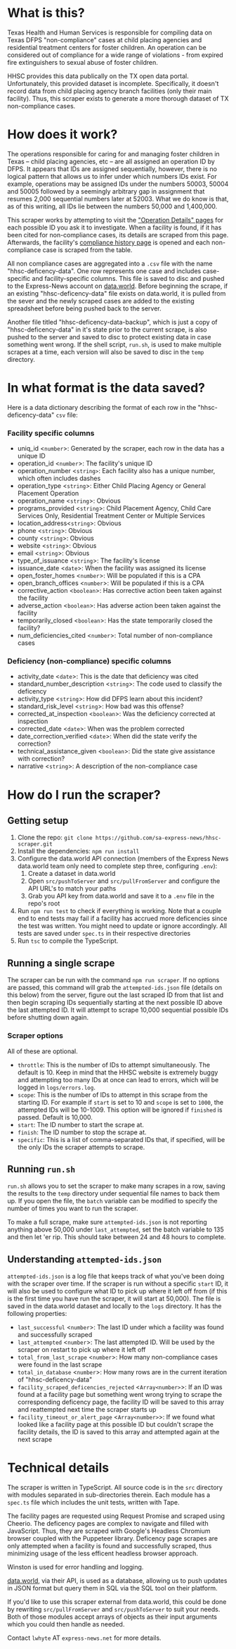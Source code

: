 # What is this?

Texas Health and Human Services is responsible for compiling data on Texas DFPS "non-compliance" cases at child placing agencies and residential treatment centers for foster children. An operation can be considered out of compliance for a wide range of violations - from expired fire extinguishers to sexual abuse of foster children.

HHSC provides this data publically on the TX open data portal. Unfortunately, this provided dataset is incomplete. Specifically, it doesn't record data from child placing agency branch facilities (only their main facility). Thus, this scraper exists to generate a more thorough dataset of TX non-compliance cases.

# How does it work?

The operations responsible for caring for and managing foster children in Texas – child placing agencies, etc – are all assigned an operation ID by DFPS. It appears that IDs are assigned sequentially, however, there is no logical pattern that allows us to infer under which numbers IDs exist. For example, operations may be assigned IDs under the numbers 50003, 50004 and 50005 followed by a seemingly arbitrary gap in assignment that resumes 2,000 sequential numbers later at 52003. What we do know is that, as of this writing, all IDs lie between the numbers 50,000 and 1,400,000.

This scraper works by attempting to visit the ["Operation Details" pages](http://www.dfps.state.tx.us/Child_Care/Search_Texas_Child_Care/ppFacilityDetails.asp?ptype=RC&fid=294151) for each possible ID you ask it to investigate. When a facility is found, if it has been cited for non-compliance cases, its details are scraped from this page. Afterwards, the facility's [compliance history page](http://www.dfps.state.tx.us/Child_Care/Search_Texas_Child_Care/CCLNET/Source/Provider/ppComplianceHistory.aspx?fid=294151&tab=2) is opened and each non-compliance case is scraped from the table.

All non compliance cases are aggregated into a `.csv` file with the name "hhsc-deficency-data". One row represents one case and includes case-specific and facility-specific columns. This file is saved to disc and pushed to the Express-News account on [data.world](https://data.world/). Before beginning the scrape, if an existing "hhsc-deficency-data" file exists on data.world, it is pulled from the sever and the newly scraped cases are added to the existing spreadsheet before being pushed back to the server. 

Another file titled "hhsc-deficency-data-backup", which is just a copy of "hhsc-deficency-data" in it's state prior to the current scrape, is also pushed to the server and saved to disc to protect existing data in case something went wrong. If the shell script, `run.sh`, is used to make multiple scrapes at a time, each version will also be saved to disc in the `temp` directory.

# In what format is the data saved?

Here is a data dictionary describing the format of each row in the "hhsc-deficency-data" `csv` file:

### Facility specific columns

 - uniq_id <`number`>: Generated by the scraper, each row in the data has a unique ID
 - operation_id <`number`>: The facility's unique ID
 - operation_number <`string>`: Each facility also has a unique number, which often includes dashes
 - operation_type <`string`>: Either Child Placing Agency or General Placement Operation
 - operation_name <`string`>: Obvious
 - programs_provided <`string`>: Child Placement Agency, Child Care Services Only, Residential Treatment Center or Multiple Services
 - location_address<`string`>: Obvious
 - phone <`string`>: Obvious
 - county <`string`>: Obvious
 - website <`string`>: Obvious
 - email <`string`>: Obvious
 - type_of_issuance <`string`>: The facility's license
 - issuance_date <`date`>: When the facility was assigned its license
 - open_foster_homes <`number`>: Will be populated if this is a CPA
 - open_branch_offices <`number`>: Will be populated if this is a CPA
 - corrective_action <`boolean`>: Has corrective action been taken against the facility
 - adverse_action <`boolean`>: Has adverse action been taken against the facility
 - temporarily_closed <`boolean`>: Has the state temporarily closed the facility?
 - num_deficiencies_cited <`number`>: Total number of non-compliance cases

### Deficiency (non-compliance) specific columns

 - activity_date <`date`>: This is the date that deficiency was cited
 - standard_number_description <`string`>: The code used to classify the deficency
 - activity_type <`string`>: How did DFPS learn about this incident?
 - standard_risk_level <`string`>: How bad was this offense?
 - corrected_at_inspection <`boolean`>: Was the deficiency corrected at inspection
 - corrected_date <`date`>: When was the problem corrected
 - date_correction_verified <`date`>: When did the state verify the correction?
 - technical_assistance_given <`boolean`>: Did the state give assistance with correction?
 - narrative <`string`>: A description of the non-compliance case

# How do I run the scraper?

## Getting setup

 1. Clone the repo: `git clone https://github.com/sa-express-news/hhsc-scraper.git`
 2. Install the dependencies: `npm run install`
 3. Configure the data.world API connection (members of the Express News data.world team only need to complete step three, configuring `.env`):
    1. Create a dataset in data.world
    2. Open `src/pushToServer` and `src/pullFromServer` and configure the API URL's to match your paths
    3. Grab you API key from data.world and save it to a `.env` file in the repo's root
 4. Run `npm run test` to check if everything is working. Note that a couple end to end tests may fail if a facility has accrued more deficencies since the test was written. You might need to update or ignore accordingly. All tests are saved under `spec.ts` in their respective directories
 5. Run `tsc` to compile the TypeScript.

## Running a single scrape

The scraper can be run with the command `npm run scraper`. If no options are passed, this command will grab the `attempted-ids.json` file (details on this below) from the server, figure out the last scraped ID from that list and then begin scraping IDs sequentially starting at the next possible ID above the last attempted ID. It will attempt to scrape 10,000 sequential possible IDs before shutting down again.

### Scraper options

All of these are optional.

 - `throttle`: This is the number of IDs to attempt simultaneously. The default is 10. Keep in mind that the HHSC website is extremely buggy and attempting too many IDs at once can lead to errors, which will be logged in `logs/errors.log`.
 - `scope`: This is the number of IDs to attempt in this scrape from the starting ID. For example if `start` is set to 10 and `scope` is set to `1000`, the attempted IDs will be 10-1009. This option will be ignored if `finished` is passed. Default is 10,000.
 - `start`: The ID number to start the scrape at.
 - `finish`: The ID number to stop the scrape at.
 - `specific`: This is a list of comma-separated IDs that, if specified, will be the only IDs the scraper attempts to scrape.

## Running `run.sh`

`run.sh` allows you to set the scraper to make many scrapes in a row, saving the results to the `temp` directory under sequential file names to back them up. If you open the file, the `batch` variable can be modified to specify the number of times you want to run the scraper. 

To make a full scrape, make sure `attempted-ids.json` is not reporting anything above 50,000 under `last_attempted`, set the batch variable to 135 and then let 'er rip. This should take between 24 and 48 hours to complete.

## Understanding `attempted-ids.json`

`attempted-ids.json` is a log file that keeps track of what you've been doing with the scraper over time. If the scraper is run without a specific `start` ID, it will also be used to configure what ID to pick up where it left off from (if this is the first time you have run the scraper, it will start at 50,000). The file is saved in the data.world dataset and locally to the `logs` directory. It has the following properties:

 - `last_successful` <`number`>: The last ID under which a facility was found and successfully scraped
 - `last_attempted` <`number`>: The last attempted ID. Will be used by the scraper on restart to pick up where it left off
 - `total_from_last_scrape` <`number`>: How many non-compliance cases were found in the last scrape
 - `total_in_database` <`number`>: How many rows are in the current iteration of "hhsc-deficency-data"
 - `facility_scraped_deficencies_rejected` <`Array<number>`>: If an ID was found at a facility page but something went wrong trying to scrape the corresponding deficency page, the facility ID will be saved to this array and reattempted next time the scraper starts up
 - `facility_timeout_or_alert_page` <`Array<number>`>: If we found what looked like a facility page at this possible ID but couldn't scrape the facility details, the ID is saved to this array and attempted again at the next scrape

# Technical details

The scraper is written in TypeScript. All source code is in the `src` directory with modules separated in sub-directories therein. Each module has a `spec.ts` file which includes the unit tests, written with Tape.

The facility pages are requested using Request Promise and scraped using Cheerio. The deficency pages are complex to navigate and filled with JavaScript. Thus, they are scraped with Google's Headless Chromium browser coupled with the Puppeteer library. Deficency page scrapes are only attempted when a facility is found and successfully scraped, thus minimizing usage of the less efficent headless browser approach.

Winston is used for error handling and logging. 

[data.world](https://data.world/), via their API, is used as a database, allowing us to push updates in JSON format but query them in SQL via the SQL tool on their platform.

If you'd like to use this scraper external from data.world, this could be done by rewriting `src/pullFromServer` and `src/pushToServer` to suit your needs. Both of those modules accept arrays of objects as their input arguments which you could then handle as needed.

Contact `lwhyte` AT `express-news.net` for more details.
